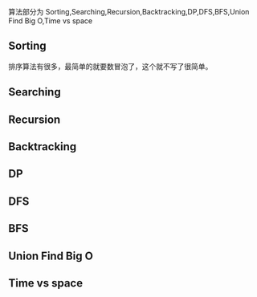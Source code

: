 算法部分为 Sorting,Searching,Recursion,Backtracking,DP,DFS,BFS,Union Find Big O,Time vs space

## Sorting

排序算法有很多，最简单的就要数冒泡了，这个就不写了很简单。
## Searching

## Recursion

## Backtracking

## DP

## DFS

## BFS

## Union Find Big O

## Time vs space
